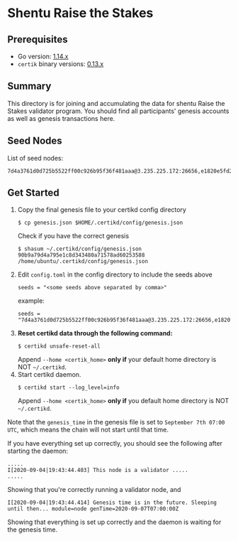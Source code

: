 # Shentu Raise the Stakes #

## Prerequisites
- Go version: [1.14.x](https://golang.org/dl/)
- `certik` binary versions: [0.13.x](https://github.com/certikfoundation/testnet/releases)

## Summary
This directory is for joining and accumulating the data for shentu Raise the Stakes validator program. You should find all participants' genesis accounts as well as genesis transactions here.

## Seed Nodes
List of seed nodes:
```
7d4a3761d0d725b5522ff00c926b95f36f481aaa@3.235.225.172:26656,e1820e5fd23e43d18be3e3e13a64b9383fb56a81@100.27.49.255:26656,b5ee0d27762dd1f1d4ea4b262b39ebd4ec02e5dc@34.236.38.150:26656,cf24fa8b46e01963f34c2ba885b4f70e2a88a857@3.236.253.202:26656,d70bd3f35a0c1c20e6a8fc57bc46c0ed02e7b381@3.236.144.53:26656
```

## Get Started

1. Copy the final genesis file to your certikd config directory
    ```
    $ cp genesis.json $HOME/.certikd/config/genesis.json
    ```
    Check if you have the correct genesis
    ```
    $ shasum ~/.certikd/config/genesis.json
    90b9a79d4a795e1c8d343480a71578ad60253588  /home/ubuntu/.certikd/config/genesis.json
    ```
2. Edit `config.toml` in the config directory to include the seeds above
    ```
    seeds = "<some seeds above separated by comma>"
    ```
    example:
    ```
    seeds = "7d4a3761d0d725b5522ff00c926b95f36f481aaa@3.235.225.172:26656,e1820e5fd23e43d18be3e3e13a64b9383fb56a81@100.27.49.255:26656,b5ee0d27762dd1f1d4ea4b262b39ebd4ec02e5dc@34.236.38.150:26656,cf24fa8b46e01963f34c2ba885b4f70e2a88a857@3.236.253.202:26656,d70bd3f35a0c1c20e6a8fc57bc46c0ed02e7b381@3.236.144.53:26656"
    ```
3. <b>Reset certikd data through the following command:</b>
    ```
    $ certikd unsafe-reset-all
    ```
    Append `--home <certik_home>` <b>only if</b> your default home directory is NOT `~/.certikd`.
4. Start certikd daemon.
    ```
    $ certikd start --log_level=info
    ```
    Append `--home <certik_home>` <b>only if</b> you default home directory is NOT `~/.certikd`.

Note that the `genesis_time` in the genesis file is set to `September 7th 07:00 UTC`, which means the chain will not start until that time.

If you have everything set up correctly, you should see the following after starting the daemon:
```
.....
I[2020-09-04|19:43:44.403] This node is a validator .....
.....
```
Showing that you're correctly running a validator node, and 

```
I[2020-09-04|19:43:44.414] Genesis time is in the future. Sleeping until then... module=node genTime=2020-09-07T07:00:00Z
```
Showing that everything is set up correctly and the daemon is waiting for the genesis time.
